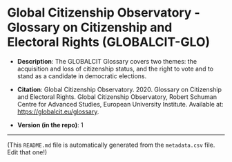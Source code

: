 # Global Citizenship Observatory - Glossary on Citizenship and Electoral Rights (GLOBALCIT-GLO)

- **Description**: The GLOBALCIT Glossary covers two themes: the acquisition and loss of citizenship status, and the right to vote and to stand as a candidate in democratic elections.

- **Citation**: Global Citizenship Observatory. 2020. Glossary on Citizenship and Electoral Rights. Global Citizenship Observatory, Robert Schuman Centre for Advanced Studies, European University Institute. Available at: https://globalcit.eu/glossary.

- **Version (in the repo)**: 1
---
(This `README.md` file is automatically generated from the `metadata.csv` file. Edit that one!)
